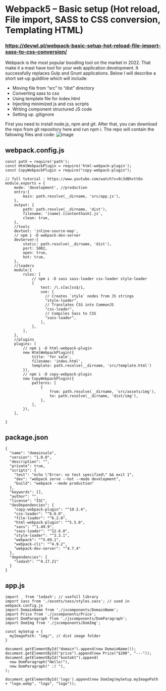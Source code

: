 # Webpack5 – Basic setup (Hot reload, File import, SASS to CSS conversion, Templating HTML)
### https://devwl.pl/webpack-basic-setup-hot-reload-file-import-sass-to-css-conversion/
Webpack is the most popular boodling tool on the market in 2022. That make it a mast have tool for your web application development. It successfully replaces Gulp and Grunt applications. Below I will describe a short set-up guildline which will include:
* Moving file from “src” to “dist” directory
* Converting sass to css
* Using template file for index.html
* Injecting minimized js and css scripts
* Writing component structured JS code
* Setting up .gitignore			

First you need to install node.js, npm and git. After that, you can download the repo from git repository here and run npm i. The repo will contain the fallowing files and code:
![image](https://user-images.githubusercontent.com/36762135/173204144-b8eed9a3-2b6a-4447-a357-f7f76a780ebb.png)
## webpack.config.js
```
const path = require('path');
const HtmlWebpackPlugin = require('html-webpack-plugin');
const CopyWebpackPlugin = require("copy-webpack-plugin");

// full tutorial : https://www.youtube.com/watch?v=9c3dBhvtt6o
module.exports = {
    mode: 'development', //production
    entry:{
        main: path.resolve(__dirname, 'src/app.js'),
    },
    output: {
        path: path.resolve(__dirname, 'dist'),
        filename: '[name].[contenthash].js',
        clean: true,
    },
    //tools
    devtool: 'inline-source-map',
    // npm i -D webpack-dev-server
    devServer:{
        static: path.resolve(__dirname, 'dist'),
        port: 5002,
        open: true,
        hot: true,
    },
    //loaders
    module:{
        rules: [
            // npm i -D sass sass-loader css-loader style-loader 
            {
                test: /\.s[ac]ss$/i,
                use: [
                  // Creates `style` nodes from JS strings
                  "style-loader",
                  // Translates CSS into CommonJS
                  "css-loader",
                  // Compiles Sass to CSS
                  "sass-loader",
                ],
            },
        ],
    },
    //plugins
    plugins: [
        // npm i -D html-webpack-plugin
        new HtmlWebpackPlugin({
            title: 'for sale',
            filename: 'index.html',
            template: path.resolve(__dirname, 'src/template.html')
        }),
        // npm i -D copy-webpack-plugin
        new CopyWebpackPlugin({
            patterns: [
                {
                    from: path.resolve(__dirname, 'src/assets/img'),
                    to: path.resolve(__dirname, 'dist/img'),
                },
            ],
        }),
    ],

}
```
## package.json
```
{
  "name": "domainsale",
  "version": "1.0.0",
  "description": "",
  "private": true,
  "scripts": {
    "test": "echo \"Error: no test specified\" && exit 1",
    "dev": "webpack serve --hot --mode development",
    "build": "webpack --mode production"
  },
  "keywords": [],
  "author": "",
  "license": "ISC",
  "devDependencies": {
    "copy-webpack-plugin": "^10.2.4",
    "css-loader": "^6.6.0",
    "file-loader": "^6.2.0",
    "html-webpack-plugin": "^5.5.0",
    "sass": "^1.49.9",
    "sass-loader": "^12.6.0",
    "style-loader": "^3.3.1",
    "webpack": "^5.69.1",
    "webpack-cli": "^4.9.2",
    "webpack-dev-server": "^4.7.4"
  },
  "dependencies": {
    "lodash": "^4.17.21"
  }
}
```
## app.js

```
import _ from 'lodash'; // usefull library
import sass from './assets/sass/styles.sass'; // used in webpack.config.js
import DomainName from './jscomponents/DomainName';
import Price from './jscomponents/Price';
import DomParagraph from './jscomponents/DomParagraph';
import DomImg from './jscomponents/DomImg';

const mySetup = {
  myImagePath: "img/", // dist image folder
}

document.getElementById("domain").append(new DomainName());
document.getElementById("price").append(new Price("$200", "---"));
document.getElementById("kontakt").append(
  new DomParagraph("Hello!"),
  new DomParagraph(" :) "),
);

document.getElementById('logo').append(new DomImg(mySetup.myImagePath + "logo.webp", "logo", "logo"));
```
